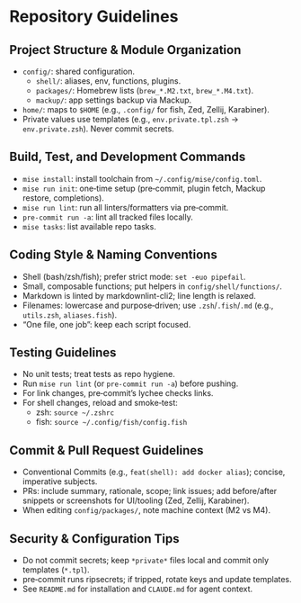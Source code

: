 # Repository Guidelines

## Project Structure & Module Organization

- `config/`: shared configuration.
  - `shell/`: aliases, env, functions, plugins.
  - `packages/`: Homebrew lists (`brew_*.M2.txt`, `brew_*.M4.txt`).
  - `mackup/`: app settings backup via Mackup.
- `home/`: maps to `$HOME` (e.g., `.config/` for fish, Zed, Zellij, Karabiner).
- Private values use templates (e.g., `env.private.tpl.zsh` → `env.private.zsh`). Never commit secrets.

## Build, Test, and Development Commands

- `mise install`: install toolchain from `~/.config/mise/config.toml`.
- `mise run init`: one‑time setup (pre‑commit, plugin fetch, Mackup restore, completions).
- `mise run lint`: run all linters/formatters via pre‑commit.
- `pre-commit run -a`: lint all tracked files locally.
- `mise tasks`: list available repo tasks.

## Coding Style & Naming Conventions

- Shell (bash/zsh/fish); prefer strict mode: `set -euo pipefail`.
- Small, composable functions; put helpers in `config/shell/functions/`.
- Markdown is linted by markdownlint-cli2; line length is relaxed.
- Filenames: lowercase and purpose‑driven; use `.zsh`/`.fish`/`.md` (e.g., `utils.zsh`, `aliases.fish`).
- “One file, one job”: keep each script focused.

## Testing Guidelines

- No unit tests; treat tests as repo hygiene.
- Run `mise run lint` (or `pre-commit run -a`) before pushing.
- For link changes, pre‑commit’s lychee checks links.
- For shell changes, reload and smoke‑test:
  - zsh: `source ~/.zshrc`
  - fish: `source ~/.config/fish/config.fish`

## Commit & Pull Request Guidelines

- Conventional Commits (e.g., `feat(shell): add docker alias`); concise, imperative subjects.
- PRs: include summary, rationale, scope; link issues; add before/after snippets or screenshots for UI/tooling (Zed, Zellij, Karabiner).
- When editing `config/packages/`, note machine context (M2 vs M4).

## Security & Configuration Tips

- Do not commit secrets; keep `*private*` files local and commit only templates (`*.tpl`).
- pre‑commit runs ripsecrets; if tripped, rotate keys and update templates.
- See `README.md` for installation and `CLAUDE.md` for agent context.
